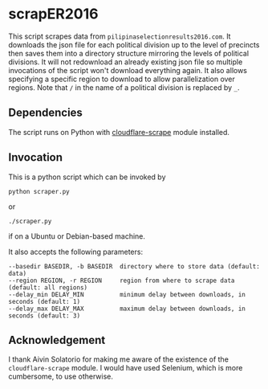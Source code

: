 # scrapER2016

This script scrapes data from `pilipinaselectionresults2016.com`. It downloads the json file for each political division up to the level of precincts then saves them into a directory structure mirroring the levels of political divisions. It will not redownload an already existing json file so multiple invocations of the script won't download everything again. It also allows specifying a specific region to download to allow parallelization over regions. Note that `/` in the name of a political division is replaced by `_`.

## Dependencies

The script runs on Python with [cloudflare-scrape](https://github.com/Anorov/cloudflare-scrape) module installed.

## Invocation

This is a python script which can be invoked by

    python scraper.py

or

    ./scraper.py

if on a Ubuntu or Debian-based machine.

It also accepts the following parameters:

    --basedir BASEDIR, -b BASEDIR  directory where to store data (default: data)
    --region REGION, -r REGION     region from where to scrape data (default: all regions)
    --delay_min DELAY_MIN          minimum delay between downloads, in seconds (default: 1)
    --delay_max DELAY_MAX          maximum delay between downloads, in seconds (default: 3)

## Acknowledgement

I thank Aivin Solatorio for making me aware of the existence of the `cloudflare-scrape` module. I would have used Selenium, which is more cumbersome, to use otherwise.
